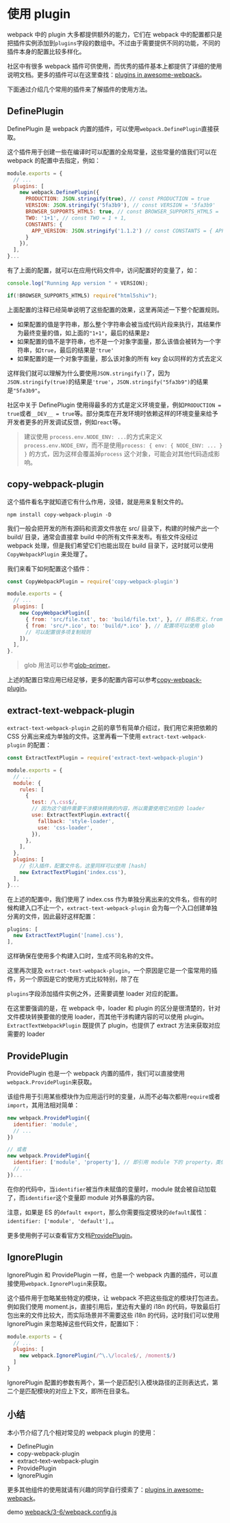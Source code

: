 # 使用 plugin

webpack 中的 plugin 大多都提供额外的能力，它们在 webpack 中的配置都只是把插件实例添加到`plugins`字段的数组中。不过由于需要提供不同的功能，不同的插件本身的配置比较多样化。

社区中有很多 webpack 插件可供使用，而优秀的插件基本上都提供了详细的使用说明文档。更多的插件可以在这里查找：[plugins in awesome-webpack](https://link.juejin.im/?target=https%3A%2F%2Fgithub.com%2Fwebpack-contrib%2Fawesome-webpack%23webpack-plugins)。

下面通过介绍几个常用的插件来了解插件的使用方法。

## DefinePlugin

DefinePlugin 是 webpack 内置的插件，可以使用`webpack.DefinePlugin`直接获取。

这个插件用于创建一些在编译时可以配置的全局常量，这些常量的值我们可以在 webpack 的配置中去指定，例如：

```js
module.exports = {
  // ...
  plugins: [
    new webpack.DefinePlugin({
      PRODUCTION: JSON.stringify(true), // const PRODUCTION = true
      VERSION: JSON.stringify('5fa3b9'), // const VERSION = '5fa3b9'
      BROWSER_SUPPORTS_HTML5: true, // const BROWSER_SUPPORTS_HTML5 = 'true'
      TWO: '1+1', // const TWO = 1 + 1,
      CONSTANTS: {
        APP_VERSION: JSON.stringify('1.1.2') // const CONSTANTS = { APP_VERSION: '1.1.2' }
      }
    }),
  ],
}...
```

有了上面的配置，就可以在应用代码文件中，访问配置好的变量了，如：

```js
console.log("Running App version " + VERSION);

if(!BROWSER_SUPPORTS_HTML5) require("html5shiv");
```

上面配置的注释已经简单说明了这些配置的效果，这里再简述一下整个配置规则。

* 如果配置的值是字符串，那么整个字符串会被当成代码片段来执行，其结果作为最终变量的值，如上面的`"1+1"`，最后的结果是`2`
* 如果配置的值不是字符串，也不是一个对象字面量，那么该值会被转为一个字符串，如`true`，最后的结果是`'true'`
* 如果配置的是一个对象字面量，那么该对象的所有 key 会以同样的方式去定义

这样我们就可以理解为什么要使用`JSON.stringify()`了，因为`JSON.stringify(true)`的结果是`'true'`，`JSON.stringify("5fa3b9")`的结果是`"5fa3b9"`。

社区中关于 DefinePlugin 使用得最多的方式是定义环境变量，例如`PRODUCTION = true`或者`__DEV__ = true`等。部分类库在开发环境时依赖这样的环境变量来给予开发者更多的开发调试反馈，例如`react`等。

> 建议使用 `process.env.NODE_ENV: ...`的方式来定义`process.env.NODE_ENV`，而不是使用`process: { env: { NODE_ENV: ... } }` 的方式，因为这样会覆盖掉`process` 这个对象，可能会对其他代码造成影响。

## copy-webpack-plugin

这个插件看名字就知道它有什么作用，没错，就是用来复制文件的。

```
npm install copy-webpack-plugin -D
```

我们一般会把开发的所有源码和资源文件放在 src/ 目录下，构建的时候产出一个 build/ 目录，通常会直接拿 build 中的所有文件来发布。有些文件没经过 webpack 处理，但是我们希望它们也能出现在 build 目录下，这时就可以使用 `CopyWebpackPlugin` 来处理了。

我们来看下如何配置这个插件：

```js
const CopyWebpackPlugin = require('copy-webpack-plugin')

module.exports = {
  // ...
  plugins: [
    new CopyWebpackPlugin([
      { from: 'src/file.txt', to: 'build/file.txt', }, // 顾名思义，from 配置来源，to 配置目标路径
      { from: 'src/*.ico', to: 'build/*.ico' }, // 配置项可以使用 glob
      // 可以配置很多项复制规则
    ]),
  ],
}.
```

> glob 用法可以参考[glob-primer](https://link.juejin.im/?target=https%3A%2F%2Fgithub.com%2Fisaacs%2Fnode-glob%23glob-primer)。

上述的配置日常应用已经足够，更多的配置内容可以参考[copy-webpack-plugin](https://link.juejin.im/?target=https%3A%2F%2Fgithub.com%2Fwebpack-contrib%2Fcopy-webpack-plugin)。

## extract-text-webpack-plugin

`extract-text-webpack-plugin` 之前的章节有简单介绍过，我们用它来把依赖的 CSS 分离出来成为单独的文件。这里再看一下使用 `extract-text-webpack-plugin` 的配置：

```js
const ExtractTextPlugin = require('extract-text-webpack-plugin')

module.exports = {
  // ...
  module: {
    rules: [
      {
        test: /\.css$/,
        // 因为这个插件需要干涉模块转换的内容，所以需要使用它对应的 loader
        use: ExtractTextPlugin.extract({ 
          fallback: 'style-loader',
          use: 'css-loader',
        }), 
      },
    ],
  },
  plugins: [
    // 引入插件，配置文件名，这里同样可以使用 [hash]
    new ExtractTextPlugin('index.css'),
  ],
}...
```

在上述的配置中，我们使用了 index.css 作为单独分离出来的文件名，但有的时候构建入口不止一个，`extract-text-webpack-plugin` 会为每一个入口创建单独分离的文件，因此最好这样配置：

```js
plugins: [
  new ExtractTextPlugin('[name].css'),
],
```

这样确保在使用多个构建入口时，生成不同名称的文件。

这里再次提及 `extract-text-webpack-plugin`，一个原因是它是一个蛮常用的插件，另一个原因是它的使用方式比较特别，除了在

`plugins`字段添加插件实例之外，还需要调整 loader 对应的配置。

在这里要强调的是，在 webpack 中，loader 和 plugin 的区分是很清楚的，针对文件模块转换要做的使用 loader，而其他干涉构建内容的可以使用 plugin。 `ExtractTextWebpackPlugin` 既提供了 plugin，也提供了 extract 方法来获取对应需要的 loader

## ProvidePlugin

ProvidePlugin 也是一个 webpack 内置的插件，我们可以直接使用`webpack.ProvidePlugin`来获取。

该组件用于引用某些模块作为应用运行时的变量，从而不必每次都用`require`或者`import`，其用法相对简单：

```js
new webpack.ProvidePlugin({
  identifier: 'module',
  // ...
})

// 或者
new webpack.ProvidePlugin({
  identifier: ['module', 'property'], // 即引用 module 下的 property，类似 import { property } from 'module'
  // ...
})...
```

在你的代码中，当`identifier`被当作未赋值的变量时，module 就会被自动加载了，而`identifier`这个变量即 module 对外暴露的内容。

注意，如果是 ES 的`default export`，那么你需要指定模块的`default`属性：`identifier: ['module', 'default'],`。

更多使用例子可以查看官方文档[ProvidePlugin](https://link.juejin.im/?target=https%3A%2F%2Fdoc.webpack-china.org%2Fplugins%2Fprovide-plugin%2F)。

## IgnorePlugin

IgnorePlugin 和 ProvidePlugin 一样，也是一个 webpack 内置的插件，可以直接使用`webpack.IgnorePlugin`来获取。

这个插件用于忽略某些特定的模块，让 webpack 不把这些指定的模块打包进去。例如我们使用 moment.js，直接引用后，里边有大量的 i18n 的代码，导致最后打包出来的文件比较大，而实际场景并不需要这些 i18n 的代码，这时我们可以使用 IgnorePlugin 来忽略掉这些代码文件，配置如下：

```js
module.exports = {
  // ...
  plugins: [
    new webpack.IgnorePlugin(/^\.\/locale$/, /moment$/)
  ]
}
```

IgnorePlugin 配置的参数有两个，第一个是匹配引入模块路径的正则表达式，第二个是匹配模块的对应上下文，即所在目录名。

## 小结

本小节介绍了几个相对常见的 webpack plugin 的使用：

* DefinePlugin 
* copy-webpack-plugin 
* extract-text-webpack-plugin 
* ProvidePlugin
* IgnorePlugin 

更多其他组件的使用就请有兴趣的同学自行摸索了：[plugins in awesome-webpack](https://link.juejin.im/?target=https%3A%2F%2Fgithub.com%2Fwebpack-contrib%2Fawesome-webpack%23webpack-plugins)。

demo [webpack/3-6/webpack.config.js](/webpack/3-6/webpack.config.js)

